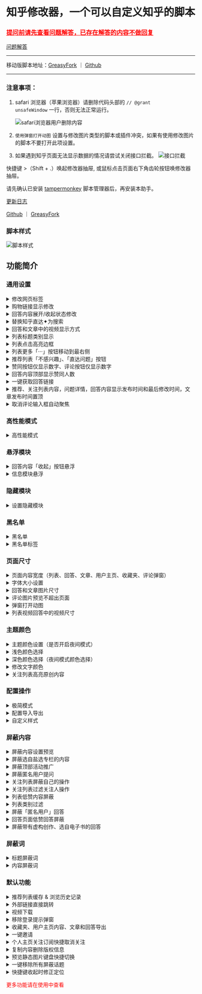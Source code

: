 # 知乎修改器，一个可以自定义知乎的脚本

### <a style="color: red;" href="https://github.com/liuyubing233/zhihu-custom/blob/main/Q%26A.md">提问前请先查看问题解答，已存在解答的内容不做回复</a>

[问题解答](https://github.com/liuyubing233/zhihu-custom/blob/main/Q%26A.md)

---

移动版脚本地址：[GreasyFork](https://greasyfork.org/zh-CN/scripts/488508-%E7%9F%A5%E4%B9%8E%E4%BF%AE%E6%94%B9%E5%99%A8%E7%A7%BB%E5%8A%A8%E7%89%88-%E6%8C%81%E7%BB%AD%E6%9B%B4%E6%96%B0) ｜ [Github](https://github.com/liuyubing233/zhihu-custom-mobile/tree/main)

---

### 注意事项：

1. safari 浏览器（苹果浏览器）请删除代码头部的 `// @grant        unsafeWindow` 一行，否则无法正常运行。

   ![safari浏览器用户删除内容](https://raw.githubusercontent.com/liuyubing233/zhihu-custom/refs/heads/main/static/safari-use.png)

2. `使用弹窗打开动图` 设置与修改图片类型的脚本或插件冲突，如果有使用修改图片的脚本不要打开此项设置。
3. 如果遇到知乎页面无法显示数据的情况请尝试关闭接口拦截。
   ![接口拦截](https://raw.githubusercontent.com/liuyubing233/zhihu-custom/refs/heads/main/static/not-fetch.png)

快捷键 >（Shift + .）唤起修改器抽屉, 或鼠标点击页面右下角齿轮按钮唤修改器抽屉。

请先确认已安装 [tampermonkey](https://www.tampermonkey.net/) 脚本管理器后，再安装本助手。

[更新日志](https://github.com/liuyubing233/zhihu-custom/blob/main/CHANGELOG.md)

[Github](https://github.com/liuyubing233/zhihu-custom/tree/main) ｜ [GreasyFork](https://greasyfork.org/zh-CN/scripts/423404-%E7%9F%A5%E4%B9%8E%E6%A0%B7%E5%BC%8F%E4%BF%AE%E6%94%B9%E5%99%A8)

### 脚本样式

![脚本样式](https://raw.githubusercontent.com/liuyubing233/zhihu-custom/refs/heads/main/static/home.png)

## 功能简介

### 通用设置

<!-- 修改网页标签 -->

<details>

<summary>修改网页标签</summary>

> 菜单目录：通用 - 基本设置

<br>

1. 去除浏览器标签上 `XX 条私信，XX条未读消息` 的提示<br>
2. 修改浏览器标签名<br>
3. 修改浏览器标签图片<br>

<img src="https://raw.githubusercontent.com/liuyubing233/zhihu-custom/refs/heads/main/static/change-web-title.png" alt="修改网页标签">

</details>

<!-- 购物链接显示 -->

<details>

<summary>购物链接显示修改</summary>

> 菜单目录：通用 - 显示修改

<br>

- 默认：不修改<br>
- 近文字：购物链接显示为 `购物链接：XXX` 的超链接<br>
- 隐藏：隐藏购物链接显示<br>

</details>

<!-- 回答内容展开/收起状态 -->

<details>

<summary>回答内容展开/收起状态修改</summary>

> 菜单目录：通用 - 显示修改

<br>

- 默认：不修改<br>
- 自动展开所有回答：通过推荐页进入问答详情时原本为收起长回答，选择此项后进入页面会自动展开所有收起的回答<br>
- 默认收起长回答：选择此项后问答页面所有可收起的长回答默认都是收起状态，方便浏览<br>

</details>

<!-- 替换知乎直达✦为搜索 -->

<details>

<summary>替换知乎直达✦为搜索</summary>

> 菜单目录：通用 - 显示修改 - 替换知乎直达 ✦ 为搜索

<br>

1. 设置知乎直达去除直达链接跳转，可以将知乎直达修改为普通文字内容<br>
2. 设置为知乎、百度、必应、谷歌搜索，可以将知乎直达修改为对应的搜索链接，点击可跳转自动搜索<br>

<img src="https://raw.githubusercontent.com/liuyubing233/zhihu-custom/refs/heads/main/static/setting-replace-zhida.png" alt="直达设置">

<br>

---

<br>

<img src="https://raw.githubusercontent.com/liuyubing233/zhihu-custom/refs/heads/main/static/replace-zhida.png" alt="直达">

</details>

<!-- 回答和文章中的视频显示方式 -->

<details>

<summary>回答和文章中的视频显示方式</summary>

> 菜单目录：通用 - 显示修改 - 回答和文章中的视频显示方式

<br>

- 默认<br>
- 修改为链接<br>
- 隐藏视频/过滤视频回答<br>

<img src="https://raw.githubusercontent.com/liuyubing233/zhihu-custom/refs/heads/main/static/video-link.png" alt="视频修改为链接">

<br>

<img src="https://raw.githubusercontent.com/liuyubing233/zhihu-custom/refs/heads/main/static/video-hidden.png" alt="隐藏视频">

<br>

---

<br>

<img src="https://raw.githubusercontent.com/liuyubing233/zhihu-custom/refs/heads/main/static/replace-zhida.png" alt="直达">

</details>

<!-- 列表标题类别显示 -->

<details>

<summary>列表标题类别显示</summary>

> 菜单目录：通用 - 显示修改

<br>

开启后将在列表中显示类别<br>

<img src="https://raw.githubusercontent.com/liuyubing233/zhihu-custom/refs/heads/main/static/item-type.png" alt="列表标题类别显示">

</details>

<!-- 列表点击高亮边框 -->

<details>

<summary>列表点击高亮边框</summary>

> 菜单目录：通用 - 显示修改

<br>

勾选后后首页和回答详情列表在点击时边框高亮，类似于知乎原生快捷键 S 键

</details>

<!-- 列表更多「···」按钮移动到最右侧 -->

<details>

<summary>列表更多「···」按钮移动到最右侧</summary>

> 菜单目录：通用 - 显示修改

</details>

<!-- 推荐列表按钮 -->

<details>

<summary>推荐列表「不感兴趣」、「直达问题」按钮</summary>

> 菜单目录：通用 - 显示修改

<br>

1. 开启 `推荐列表「不感兴趣」按钮` 后在推荐列表标题显示 `不感兴趣` 按钮<br>
   - 点击`不感兴趣`隐藏当前问题并自动调用知乎本身 `不感兴趣` 接口，防止出现重复推荐（知乎不感兴趣接口对内容推荐的时效性不强，若后续再次出现重复内容为知乎自身问题）<br>
   - 该功能需开启接口拦截<br>
2. 开启 `推荐列表「直达问题」按钮` 后在推荐列表标题显示 `直达问题` 按钮<br>
   - 点击直接跳转到问题主页，而不是当前推荐回答页面<br>

<img src="https://raw.githubusercontent.com/liuyubing233/zhihu-custom/refs/heads/main/static/just-number.png" alt="仅数字">

</details>

<!-- 仅数字 -->

<details>

<summary>赞同按钮仅显示数字、评论按钮仅显示数字</summary>

> 菜单目录：通用 - 显示修改

<br>

<img src="https://raw.githubusercontent.com/liuyubing233/zhihu-custom/refs/heads/main/static/just-number.png" alt="仅数字">

</details>

<!-- 回答内容顶部显示赞同人数 -->

<details>

<summary>回答内容顶部显示赞同人数</summary>

> 菜单目录：通用 - 显示修改

<br>

此功能是为了解决知乎更新后顶部赞同人数消失的问题。

</details>

<!-- 一键获取回答链接 -->

<details>

<summary>一键获取回答链接</summary>

> 菜单目录：通用 - 显示修改

<br>

点击后自动复制当前回答内容的链接到剪贴板<br>

<img src="https://raw.githubusercontent.com/liuyubing233/zhihu-custom/refs/heads/main/static/copy-link.png" alt="回答一键获取回答链接">

</details>

<!-- 发布时间 -->

<details>

<summary>推荐、关注列表内容，问题详情，回答内容显示发布时间和最后修改时间，文章发布时间置顶</summary>

> 菜单目录：通用 - 显示修改

<br>

分别勾选后将在对应的内容顶部显示发布和修改时间<br>

<img src="https://raw.githubusercontent.com/liuyubing233/zhihu-custom/refs/heads/main/static/item-date.png" alt="时间">

</details>

<!-- 取消评论输入框自动聚焦 -->

<details>

<summary>取消评论输入框自动聚焦</summary>

> 菜单目录：通用 - 显示修改

<br>

开启后打开评论区不再自动聚焦到输入框，方便使用快捷键操作页面<br>

<img src="https://raw.githubusercontent.com/liuyubing233/zhihu-custom/refs/heads/main/static/cancel-comment-auto-focus.png" alt="取消聚焦"><br>

<img src="https://raw.githubusercontent.com/liuyubing233/zhihu-custom/refs/heads/main/static/cancel-comment-auto-focus-after.png" alt="取消聚焦对比">

</details>

### 高性能模式

<details>

<summary>高性能模式</summary>

> 菜单目录：高性能模式

<br>

推荐列表高性能模式开启后推荐列表内容最多保留 50 条，超出则删除之前内容<br>

回答页高性能模式开启后，最多保留 30 条回答，超出则删除之前回答<br>

</details>

### 悬浮模块

<!-- 回答内容「收起」按钮悬浮 -->

<details>

<summary>回答内容「收起」按钮悬浮</summary>

> 菜单目录：悬浮模块

<br>

将展开长回答中的收起按钮悬浮显示，建议在隐藏问题详情操作栏的时候选择此项。<br>

悬浮收起按钮距离右侧位置可自行设置。<br>

<img src="https://raw.githubusercontent.com/liuyubing233/zhihu-custom/refs/heads/main/static/suspension-pickup.png" alt="收起悬浮">

</details>

<!-- 信息模块悬浮 -->

<details>

<summary>信息模块悬浮</summary>

> 菜单目录：悬浮模块 - 信息模块悬浮

<br>

悬浮对应模块，可以拖动自定义位置。<br>

可设置模块：`首页列表切换`、`顶部发现模块`、`个人重心模块`、`搜索栏模块`<br>

</details>

### 隐藏模块

<details>

<summary>设置隐藏模块</summary>

> 菜单目录：隐藏模块

<br>

勾选即可隐藏相应模块，隐藏模块大概设置内容：<br>

- 通用隐藏<br>
  - `隐藏修改器弹出图标 ⚙︎`, `广告`, `logo`, `顶部悬浮模块`, `滚动顶部悬浮模块/问题名称`, `发现模块-首页`, `发现模块-知学堂`, `发现模块-等你来答`, `发现模块-知乎直达`, `回答隐藏用户信息下的附加信息，比如：你赞同过、XXX 赞同了等...`, `评论「回复」按钮`, `评论「点赞」按钮`, `评论底部信息`, `知乎知学堂教育推广商品模块`<br>
- 操作栏<br>
  - `推荐、关注列表操作栏`, `推荐、关注列表操作栏 - 底部悬浮`, `搜索页列表操作栏`, `搜索页列表操作栏 - 底部悬浮`, `回答页问题操作栏`, `回答页回答内容操作栏`, `回答页回答内容操作栏 - 底部悬浮`, `文章底部悬浮操作栏`, `收藏夹列表操作栏`, `收藏夹列表操作栏 - 底部悬浮`, `个人主页动态、回答、文章等操作栏`, `个人主页动态、回答、文章等操作栏 - 底部悬浮`<br>
- 列表页面<br>
  - `创作中心`, `推荐关注`, `分类圆桌`, `更多分类`, `知乎指南`, `盐选作者平台`, `首页列表切换模块`, `首页列表切换 - 关注`, `首页列表切换 - 推荐`, `首页列表切换 - 热榜`, `首页列表切换 - 视频`, `列表内容`, `推荐、关注列表的视频`, `列表图片`, `问题列表阅读全文文字`, `列表「亲自答」标签`, `关注列表关注人操作`, `关注列表用户信息`, `热门排序编号`, `热门"新"元素`, `热门热度值`, `搜索栏知乎热搜`, `搜索页知乎热搜`, `搜索页知乎指南`<br>
- 回答页面<br>
  - `问题话题`, `问题分享`, `「好问题」按钮`, `添加评论`, `问题更多「...」按钮`, `问题专题收录标签`, `问题关注按钮`, `问题写回答按钮`, `问题邀请回答按钮`, `问题标题卡片广告和榜单`, `查看全部回答按钮`, `回答人头像`, `回答人姓名`, `回答人简介`, `回答人关注按钮`, `回答人下赞同数`, `问题关注和被浏览数`, `赞赏按钮`, `618 红包链接`, `回答底部发布编辑时间和 IP`, `回答底部发布编辑时间（保留 IP）`, `回答底部「继续追问」模块`, `详情右侧信息栏`, `信息栏关于作者`, `信息栏被收藏次数`, `信息栏相关问题`, `信息栏相关推荐`, `信息栏知乎指南`<br>
- 文章专栏<br>
  - `文章关联话题`, `文章标题图片`, `文章悬浮分享按钮`, `文章悬浮赞同按钮`, `文章作者头像`, `文章作者姓名`, `文章作者简介`, `文章作者关注按钮`, `文章底部知乎热榜`, `内容所属专栏`<br>
- 用户主页<br>
  - `用户主页付费咨询、认证和成就`, `用户主页出版作品`, `用户主页创作中心`, `用户主页关注和关注者卡片`, `用户主页关注的内容和赞助`, `用户主页右侧屏蔽·举报用户、个人主页被浏览次数`, `用户主页知乎指南`<br>
- 收藏夹<br>
  - `收藏夹创作中心`, `收藏夹推荐关注`, `收藏夹圆桌入口`, `收藏夹更多分类`, `收藏夹知乎指南`<br>
- 话题<br>
  - `话题主页右侧浏览/讨论量模块`, `话题主页右侧父子话题模块`, `话题主页右侧知乎指南`<br>

<img src="https://raw.githubusercontent.com/liuyubing233/zhihu-custom/refs/heads/main/static/hidden.png" alt="设置隐藏模块">

</details>

### 黑名单

<details>

<summary>黑名单</summary>

> 菜单目录：黑名单

<br>

_注：需要开启接口拦截_<br>

在使用该功能前，请先点击 `同步黑名单` 按钮同步黑名单内容。<br>

1. 回答列表用户名后显示「屏蔽用户」按钮<br>
   - 勾选后在回答内容中将添加 `屏蔽用户`、`屏蔽用户并隐藏该回答` 按钮，点击即可将对应用户拉入黑名单<br>
2. 勾选 `屏蔽黑名单用户发布的内容` 后在回答详情中将会过滤黑名单用户的回答内容<br>
3. 点击用户后的 x 即可将用户从黑名单移除<br>
4. 黑名单功能在评论区同样适用

<img src="https://raw.githubusercontent.com/liuyubing233/zhihu-custom/refs/heads/main/static/black.png" alt="黑名单">

</details>

<details>

<summary>黑名单标签</summary>

> 菜单目录：黑名单 - 黑名单标签

<br>

_注：需要开启接口拦截_<br>

在使用该功能前，请先点击 `同步黑名单` 按钮同步黑名单内容。<br>

给黑名单用户打标，以来表明是因为什么拉黑用户。<br>

1. 在黑名单标签添加标签<br>
2. 在黑名单用户名后的 ✎ 图标点击弹出选择标签弹窗进行添加删除<br>
3. 设定了标签的黑名单用户在同步黑名单时标签仍然会存在<br>

<img src="https://raw.githubusercontent.com/liuyubing233/zhihu-custom/refs/heads/main/static/blocked-user-tag-input.png" alt="黑名单标签" />

<img src="https://raw.githubusercontent.com/liuyubing233/zhihu-custom/refs/heads/main/static/blocked-user-tag-edit.png" alt="黑名单标签添加" />

</details>

### 页面尺寸

<!-- 页面内容宽度 -->

<details>

<summary>页面内容宽度（列表、回答、文章、用户主页、收藏夹、评论弹窗）</summary>

> 菜单目录：页面尺寸 - 页面内容宽度

<br>

1. 普通宽度设置，宽度为固定宽度，设置区间为 600 ～ 1500<br>
2. 勾选百分比设置后，页面内容将根据浏览器宽度的比例进行设置，最小百分比为 20%<br>
3. `评论弹窗匹配页面宽度` 勾选后，评论弹窗将跟页面内容宽度一致<br>

<img src="https://raw.githubusercontent.com/liuyubing233/zhihu-custom/refs/heads/main/static/setting-size.png" alt="页面尺寸">

</details>

<!-- 字体大小设置 -->

<details>

<summary>字体大小设置</summary>

> 菜单目录：页面尺寸 - 字体大小

<br>

1. 列表标题文字大小、列表内容文字大小<br>
2. 回答标题文字大小、回答内容文字大小<br>
3. 文章标题文字大小、文章内容文字大小<br>
4. 内容行高（在所有内容中生效）<br>

<img src="https://raw.githubusercontent.com/liuyubing233/zhihu-custom/refs/heads/main/static/font-size.png" alt="字体大小">

</details>

<!-- 图片尺寸 -->

<details>

<summary>回答和文章图片尺寸</summary>

> 菜单目录：页面尺寸 - 回答和文章图片尺寸 ｜ 页面尺寸 - 图片最大高度限制

<br>

1. 回答和文章图片尺寸 - 为图片宽度设置<br>
   - 默认：不修改<br>
   - 原图：按照图片原图大小显示<br>
   - 自定义：自定义图片宽度，设置区间为 0 ～ 1000<br>
2. 图片最大高度显示<br>
   - 开启限制后，图片宽度设置将会失效<br>
   - 开启后，将按照设置的高度等比缩放图片<br>

<img src="https://raw.githubusercontent.com/liuyubing233/zhihu-custom/refs/heads/main/static/image-size.png" alt="图片尺寸">

</details>

<!-- 评论图片预览不超出页面 -->

<details>

<summary>评论图片预览不超出页面</summary>

> 菜单目录：页面尺寸 - 图片尺寸 - 评论图片预览不超出页面

<br>

开启后评论区的弹窗图片预览将不超出页面最大尺寸<br>

<img src="https://raw.githubusercontent.com/liuyubing233/zhihu-custom/refs/heads/main/static/comment-image-preview.png" alt="图片尺寸">

</details>

<!-- 弹窗打开动图 -->

<details>

<summary>弹窗打开动图</summary>

> 菜单目录：页面尺寸 - 图片最大高度限制

<br>

开启后，页面动图预览将以弹窗的形式查看，来替换直接在原位置查看的方式

</details>

<!-- 列表视频回答中的视频尺寸 -->

<details>

<summary>列表视频回答中的视频尺寸</summary>

> 菜单目录：页面尺寸 - 列表视频回答中的视频尺寸

<br>

开启自定义后，将列表中的视频内容按照宽度进行缩放，设置区间为 0 ～ 1000

</details>

### 主题颜色

<!-- 设置夜间模式 -->

<details>

<summary>主题颜色设置（是否开启夜间模式）</summary>

> 菜单目录：主题颜色 - 主题颜色

<br>

1. 浅色：页面主题将根据浅色设置<br>
2. 深色（夜间模式）：页面主题将根据深色设置<br>
3. 自动：页面主题将根据浏览器是否开启夜间模式来设置，适用于自动开启夜间模式的电脑和浏览器<br>

<img src="https://raw.githubusercontent.com/liuyubing233/zhihu-custom/refs/heads/main/static/setting-background.png" alt="颜色设置">

</details>

<!-- 浅色颜色选择 -->

<details>

<summary>浅色颜色选择</summary>

> 菜单目录：主题颜色 - 浅色颜色选择

<br>

浅色颜色主题预览（绿）：<br>

<img src="https://raw.githubusercontent.com/liuyubing233/zhihu-custom/refs/heads/main/static/background-light.png" alt="浅色颜色预览">

</details>

<!-- 深色颜色选择 -->

<details>

<summary>深色颜色选择（夜间模式颜色选择）</summary>

> 菜单目录：主题颜色 - 深色颜色选择

<br>

_注：需开启深色模式，或在主题颜色自动时浏览器为深色模式_<br>

_注 2: 深色蓝、深色红、深色绿为高对比度颜色_<br>

深色颜色主题预览（深色护眼三）：<br>

<img src="https://raw.githubusercontent.com/liuyubing233/zhihu-custom/refs/heads/main/static/background-dark.png" alt="深色颜色预览">

</details>

<!-- 修改文字颜色 -->

<details>

<summary>修改文字颜色</summary>

> 菜单目录：主题颜色 - 修改文字颜色

<br>

输入文字颜色后点击回车键或失去焦点生效，点击重置去除文字颜色设置<br>

修改文字颜色预览：<br>

<img src="https://raw.githubusercontent.com/liuyubing233/zhihu-custom/refs/heads/main/static/font-color.png" alt="修改文字颜色">

</details>

<!-- 关注列表高亮原创内容 -->

<details>

<summary>关注列表高亮原创内容</summary>

> 菜单目录：通用 - 显示修改

<br>

勾选后关注列表里原创内容 `发表回答`、`发表文章`、`提出问题` 后将高亮显示<br>

可在 `关注列表高亮原创内容背景色` 自定义高亮背景色

</details>

### 配置操作

<!-- 极简模式 -->

<details>

<summary>极简模式</summary>

> 菜单目录：主题颜色 - 配置操作

<br>

点击即可启用极简模式，隐藏大部分的模块，仅保留列表主体、回答主体、文章主体，完全服务于阅读

</details>

<!-- 配置导入导出 -->

<details>

<summary>配置导入导出</summary>

> 菜单目录：主题颜色 - 配置操作

<br>

1. 配置导出即可将当前设置导出为 txt 文件<br>
2. 配置导入可将配置 txt 文件上传进行配置同步，一般用户跨浏览器使用<br>

</details>

<!-- 自定义样式 -->

<details>

<summary>自定义样式</summary>

> 菜单目录：主题颜色 - 自定义样式

<br>

可自行输入 css 样式来进行定制化设置

</details>

### 屏蔽内容

<details>

<summary>屏蔽内容设置预览</summary>

> 菜单目录：屏蔽内容

<br>

<img src="https://raw.githubusercontent.com/liuyubing233/zhihu-custom/refs/heads/main/static/setting-filter.png" alt="屏蔽内容设置预览">

</details>

<!-- 屏蔽选自盐选专栏的内容 -->

<details>

<summary>屏蔽选自盐选专栏的内容</summary>

> 菜单目录：屏蔽内容 - 通用内容屏蔽

<br>

开启后在推荐列表、回答内容中均会自动屏蔽来自盐选专栏的内容

</details>

<!-- 屏蔽顶部活动推广 -->

<details>

<summary>屏蔽顶部活动推广</summary>

> 菜单目录：屏蔽内容 - 列表内容屏蔽

<br>

开启后将模拟点击方式关闭主页顶部活动推广，可解决物理隐藏下的颜色错误问题。

</details>

<!-- 屏蔽匿名用户提问 -->

<details>

<summary>屏蔽匿名用户提问</summary>

> 菜单目录：屏蔽内容 - 列表内容屏蔽

<br>

开启后推荐列表将屏蔽屏蔽匿名用户的提问内容

</details>

<!-- 关注列表屏蔽自己的操作 -->

<details>

<summary>关注列表屏蔽自己的操作</summary>

> 菜单目录：屏蔽内容 - 列表内容屏蔽

<br>

开启后在关注列表将不再出现自己的操作内容

</details>

<!-- 关注列表过滤关注人操作 -->

<details>

<summary>关注列表过滤关注人操作</summary>

> 菜单目录：屏蔽内容 - 列表内容屏蔽

<br>

可设置过滤关注列表关注人的`赞同回答`、`赞同文章`、`关注话题`的操作

</details>

<!-- 列表低赞内容屏蔽 -->

<details>

<summary>列表低赞内容屏蔽</summary>

> 菜单目录：屏蔽内容 - 列表内容屏蔽

</details>

<!-- 列表类别过滤 -->

<details>

<summary>列表类别过滤</summary>

> 菜单目录：屏蔽内容 - 列表内容屏蔽

<br>

- 勾选 `邀请回答` 后推荐列表将不会显示邀请回答内容<br>
- 勾选 `商业推广` 后搜索列表将不会显示商业推广内容<br>
- 勾选 `文章` 后推荐列表将不会再出现专栏文章<br>
- 勾选 `视频` 后推荐列表中将不会再出现视频内容<br>
- 勾选 `想法` 后推荐列表中将不会再出现想法内容<br>

</details>

<!-- 屏蔽「匿名用户」回答 -->

<details>

<summary>屏蔽「匿名用户」回答</summary>

> 菜单目录：屏蔽内容 - 回答内容屏蔽

<br>

开启后在回答页面，将不会再推荐匿名用户的回答<br>

_注：仅在回答页面生效_<br>

</details>

<!-- 回答页面低赞回答屏蔽 -->

<details>

<summary>回答页面低赞回答屏蔽</summary>

> 菜单目录：屏蔽内容 - 回答内容屏蔽

<br>

勾选后问题详情页将屏蔽点赞量少于设置大小的回答

</details>

<!-- 屏蔽带有虚构创作、选自电子书的回答 -->

<details>

<summary>屏蔽带有虚构创作、选自电子书的回答</summary>

> 菜单目录：屏蔽内容 - 回答内容屏蔽

<br>

勾选后在回答内容中将屏蔽带有对应标签的回答

</details>

### 屏蔽词

<!-- 标题屏蔽词 -->

<details>

<summary>标题屏蔽词</summary>

> 菜单目录：屏蔽词 - 标题屏蔽词

<br>

输入框输入后点击回车键可添加屏蔽词，点击屏蔽词即可删除<br>

推荐列表的标题将会针对屏蔽词过滤。可过滤多项，无上限。并在过滤后自动调用 `不感兴趣` 的接口，防止在其他设备上出现重复内容<br>

_注：标题屏蔽词仅匹配标题内容_<br>

**(图片内容仅为示例，无个人主观情感)**<br>

<img src="https://raw.githubusercontent.com/liuyubing233/zhihu-custom/refs/heads/main/static/filter-title-word.png" alt="标题屏蔽词">

</details>

<!-- 内容屏蔽词 -->

<details>

<summary>内容屏蔽词</summary>

> 菜单目录：屏蔽词 - 内容屏蔽词

<br>

输入框输入后点击回车键可添加屏蔽词，点击屏蔽词即可删除<br>

推荐列表内容、回答列表的内容将会针对屏蔽词过滤。可过滤多项，无上限。<br>

_注：内容屏蔽词仅匹配列表或回答内容_<br>

</details>

### 默认功能

<!-- 推荐列表缓存 & 浏览历史记录 -->

<details>

<summary>推荐列表缓存 & 浏览历史记录</summary>

> 修改器默认功能，无需主动开启

<br>

默认缓存 500 条，点击标题可跳转。<br>

<img src="https://raw.githubusercontent.com/liuyubing233/zhihu-custom/refs/heads/main/static/history-recommend.png" alt="推荐列表缓存">

<img src="https://raw.githubusercontent.com/liuyubing233/zhihu-custom/refs/heads/main/static/history-view.png" alt="浏览历史记录">

</details>

<!-- 外部链接直接跳转 -->

<details>

<summary>外部链接直接跳转</summary>

> 修改器默认功能，无需主动开启

<br>

知乎里所有外部链接的重定向页面去除，点击将直接跳转到外部链接，不再打开知乎外部链接提示页面

</details>

<!-- 视频下载 -->

<details>

<summary>视频下载</summary>

> 修改器默认功能，无需主动开启

<br>

可下载视频内容左上角将会生成一个下载按钮，点击即可下载视频<br>

<img src="https://raw.githubusercontent.com/liuyubing233/zhihu-custom/refs/heads/main/static/download-video.png" alt="视频下载">

</details>

<!-- 移除登录提示弹窗 -->

<details>

<summary>移除登录提示弹窗</summary>

> 修改器默认功能，无需主动开启

<br>

未登录状态下自动移除登录弹窗<br>

由于知乎接口的修改，未登录状态下无法查看全部回答、无法查看完整回答，以上问题只能通过登录解决<br>

</details>

<!-- 移除登录提示弹窗 -->

<details>

<summary>收藏夹、用户主页内容、文章和回答导出</summary>

> 修改器默认功能，无需主动开启

<br>

导出步骤：<br>

1. 点击导出内容按钮<br>
2. 等待资源加载完成<br>
3. 生成为 PDF 预览，点击保存即可保存至本地<br>

<img src="https://raw.githubusercontent.com/liuyubing233/zhihu-custom/refs/heads/main/static/export-to-pdf.png" alt="内容导出步骤">

<br>

用户主页回答、文章导出按钮：<br>

<img src="https://raw.githubusercontent.com/liuyubing233/zhihu-custom/refs/heads/main/static/export-home.png" alt="用户主页内容导出">

<br>

如需显示文章和回答导出按钮，需勾选 `通用 - 显示修改 - 文档或回答顶部显示导出当前内容/回答按钮`<br>

<img src="https://raw.githubusercontent.com/liuyubing233/zhihu-custom/refs/heads/main/static/export-content.png" alt="导出当前内容">

</details>

<!-- 一键邀请 -->

<details>

<summary>一键邀请</summary>

> 修改器默认功能，无需主动开启

<br>

问题邀请用户添加一键邀请按钮，点击可邀请所有推荐用户<br>

<img src="https://raw.githubusercontent.com/liuyubing233/zhihu-custom/refs/heads/main/static/invite.png" alt="一键邀请">

</details>

<!-- 个人主页关注订阅快捷取消关注 -->

<details>

<summary>个人主页关注订阅快捷取消关注</summary>

> 修改器默认功能，无需主动开启

<br>

_注：由于知乎接口的限制，关注及移除只能在对应页面中进行操作，所以点击 `移除关注` 按钮将打开到对应页面，取消或关注后此页面自动关闭，脚本未加载请刷新页面_<br>

目前只支持 `关注的问题`、`关注的收藏`<br>

<img src="https://raw.githubusercontent.com/liuyubing233/zhihu-custom/refs/heads/main/static/remove-item.png" alt="一键移除">

</details>

<!-- 个人主页关注订阅快捷取消关注 -->

<details>

<summary>复制内容删除版权信息</summary>

> 修改器默认功能，无需主动开启

<br>

<img src="https://raw.githubusercontent.com/liuyubing233/zhihu-custom/refs/heads/main/static/remove-message.png" alt="移除版权信息">

</details>

<!-- 预览静态图片键盘快捷切换 -->

<details>

<summary>预览静态图片键盘快捷切换</summary>

> 修改器默认功能，无需主动开启

<br>

静态图片点击查看大图时，如果当前回答或者文章中存在多个图片，可以使用键盘方向键左右切换图片显示

</details>

<!-- 一键移除所有屏蔽话题 -->

<details>

<summary>一键移除所有屏蔽话题</summary>

> 修改器默认功能，无需主动开启

<br>

_注：由于知乎屏蔽话题每次只显示部分内容，建议解除屏蔽后刷新页面查看是否仍然存在新的屏蔽话题。_<br>

<img src="https://raw.githubusercontent.com/liuyubing233/zhihu-custom/refs/heads/main/static/remove-filter-tag.png" alt="一键移除屏蔽话题">

</details>

<!-- 快捷键收起时修正定位 -->

<details>

<summary>快捷键收起时修正定位</summary>

> 修改器默认功能，无需主动开启

<br>

推荐列表，快捷键收起时修正定位，解决部分情况下收起的内容在页面很上方的问题，方便阅读；

</details>

<span style="color: red">更多功能请在使用中查看</span>
